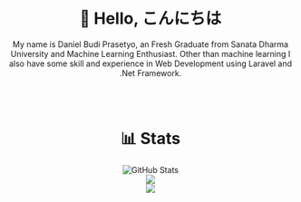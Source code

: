 <div align="center">
  
<!--  About Me  -->
  <h1>👋 Hello, こんにちは</h1>
  <p>
    My name is Daniel Budi Prasetyo, an Fresh Graduate from Sanata Dharma University and Machine Learning Enthusiast. Other than machine learning I also have some skill and experience in Web Development using Laravel and .Net Framework.
  </p>
  
  <br><br>
  
<!--  Skill  -->
<!--   <h1>📖 Skills</h1>
  <p>
    <img src="https://skillicons.dev/icons?i=tensorflow,laravel,mysql" />
  </p>
  
  <br><br> -->
  
<!--  Github Stats  -->
  <h1>📊 Stats</h1>
  <img src="https://streak-stats.demolab.com?user=danielprasetyo7952&theme=tokyonight&hide_border=true" alt="GitHub Stats" /><br>
  <img src="https://github-readme-stats-five-kappa-20.vercel.app/api?username=danielprasetyo7952&show_icons=true&theme=tokyonight&hide_border=true" /><br>
  <img src="https://github-readme-stats-five-kappa-20.vercel.app/api/top-langs/?username=danielprasetyo7952&layout=compact&theme=tokyonight&hide_border=true">
</div>
